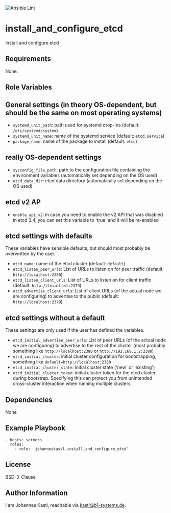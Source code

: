 ![Ansible Lint](https://github.com/johanneskastl/ansible-role-install_and_configure_etcd/workflows/Ansible%20Lint/badge.svg)

install_and_configure_etcd
=========

Install and configure etcd

Requirements
------------

None.

Role Variables
--------------

## General settings (in theory OS-dependent, but should be the same on most operating systems)

- `systemd_unit_path`: path used for systemd drop-ins (default: `/etc/systemd/system`)
- `systemd_unit_name`: name of the systemd service (default: `etcd.service`)
- `package_name`: name of the package to install (default: `etcd`)

## really OS-dependent settings

- `sysconfig_file_path`: path to the configuration file containing the environment variables (automatically set depending on the OS used)
- `etcd_data_dir`: etcd data directory (automatically set depending on the OS used)

## etcd v2 AP
- `enable_api_v2`: in case you need to enable the v2 API that was disabled in etcd 3.4, you can set this variable to 'true' and it will be re-enabled

## etcd settings with defaults

These variables have sensible defaults, but should most probably be overwritten by the user.

- `etcd_name`: name of the etcd cluster (default: `default`)
- `etcd_listen_peer_urls`: List of URLs to listen on for peer traffic (default: `http://localhost:2380`)
- `etcd_listen_client_urls`: List of URLs to listen on for client traffic (default: `http://localhost:2379`)
- `etcd_advertise_client_urls`: List of client URLs (of the actual node we are configuring) to advertise to the public (default: `http://localhost:2379`)

## etcd settings without a default

These settings are only used if the user has defined the variables.

- `etcd_initial_advertise_peer_urls`: List of peer URLs (of the actual node we are configuring) to advertise to the rest of the cluster (most probably something like `http://localhost:2380` or `http://192.168.1.2:2380`)
- `etcd_initial_cluster`: initial cluster configuration for bootstrapping, something like `default=http://localhost:2380`
- `etcd_initial_cluster_state`: initial cluster state ('new' or 'existing')
- `etcd_initial_cluster_token`: initial cluster token for the etcd cluster during bootstrap. Specifying this can protect you from unintended cross-cluster interaction when running multiple clusters

Dependencies
------------

None

Example Playbook
----------------

    - hosts: servers
      roles:
        - role: 'johanneskastl.install_and_configure_etcd'

License
-------

BSD-3-Clause

Author Information
------------------

I am Johannes Kastl, reachable via kastl@b1-systems.de.
